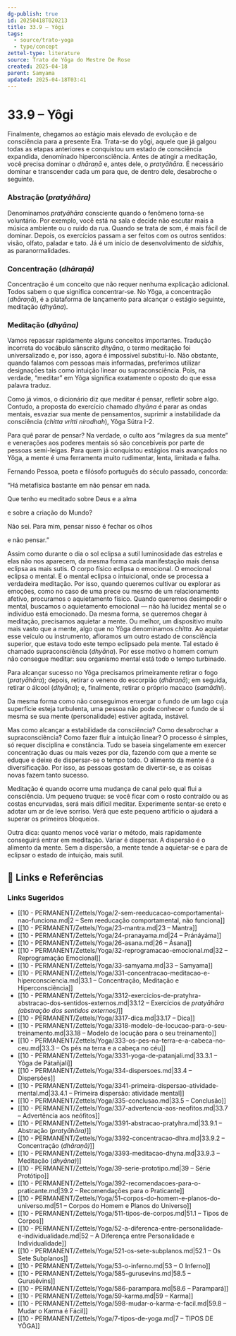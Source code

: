 ```yaml
---
dg-publish: true
id: 20250418T020213
title: 33.9 – Yôgi
tags:
  - source/trato-yoga
  - type/concept
zettel-type: literature
source: Trato de Yôga do Mestre De Rose
created: 2025-04-18
parent: Samyama
updated: 2025-04-18T03:41
---
```


# 33.9 – Yôgi

Finalmente, chegamos ao estágio mais elevado de evolução e de consciência para a presente Era. Trata-se do yôgi, aquele que já galgou todas as etapas anteriores e conquistou um estado de consciência expandida, denominado hiperconsciência. Antes de atingir a meditação, você precisa dominar o *dhāraṇā* e, antes dele, o *pratyāhāra*. É necessário dominar e transcender cada um para que, de dentro dele, desabroche o seguinte.

### Abstração (*pratyāhāra)*
Denominamos *pratyāhāra* consciente quando o fenômeno torna-se voluntário. Por exemplo, você está na sala e decide não escutar mais a música ambiente ou o ruído da rua. Quando se trata de som, é mais fácil de dominar. Depois, os exercícios passam a ser feitos com os outros sentidos: visão, olfato, paladar e tato. Já é um início de desenvolvimento de *siddhis*, as paranormalidades.
### Concentração (*dhāraṇā)*
Concentração é um conceito que não requer nenhuma explicação adicional. Todos sabem o que significa concentrar-se. No Yôga, a concentração (*dhāraṇā*), é a plataforma de lançamento para alcançar o estágio seguinte, meditação (*dhyāna*).
### Meditação (*dhyāna)*
Vamos repassar rapidamente alguns conceitos importantes. Tradução incorreta do vocábulo sânscrito *dhyāna*, o termo meditação foi universalizado e, por isso, agora é impossível substituí-lo. Não obstante, quando falamos com pessoas mais informadas, preferimos utilizar designações tais como intuição linear ou supraconsciência. Pois, na verdade, “meditar” em Yôga significa exatamente o oposto do que essa palavra traduz.

Como já vimos, o dicionário diz que meditar é pensar, refletir sobre algo. Contudo, a proposta do exercício chamado *dhyāna* é parar as ondas mentais, esvaziar sua mente de pensamentos, suprimir a instabilidade da consciência (*chitta vritti nirodhah*), Yôga Sútra I-2.

Para quê parar de pensar? Na verdade, o culto aos “milagres da sua mente” e venerações aos poderes mentais só são concebíveis por parte de pessoas semi-leigas. Para quem já conquistou estágios mais avançados no Yôga, a mente é uma ferramenta muito rudimentar, lenta, limitada e falha.

Fernando Pessoa, poeta e filósofo português do século passado, concorda:

“Há metafísica bastante em não pensar em nada. 

Que tenho eu meditado sobre Deus e a alma 

e sobre a criação do Mundo? 

Não sei. Para mim, pensar nisso é fechar os olhos 

e não pensar.”

Assim como durante o dia o sol eclipsa a sutil luminosidade das estrelas e elas não nos aparecem, da mesma forma cada manifestação mais densa eclipsa as mais sutis. O corpo físico eclipsa o emocional. O emocional eclipsa o mental. E o mental eclipsa o intuicional, onde se processa a verdadeira meditação. Por isso, quando queremos cultivar ou explorar as emoções, como no caso de uma prece ou mesmo de um relacionamento afetivo, procuramos o aquietamento físico. Quando queremos desimpedir o mental, buscamos o aquietamento emocional — não há lucidez mental se o indivíduo está emocionado. Da mesma forma, se queremos chegar à meditação, precisamos aquietar a mente. Ou melhor, um dispositivo muito mais vasto que a mente, algo que no Yôga denominamos *chitta*. Ao aquietar esse veículo ou instrumento, afloramos um outro estado de consciência superior, que estava todo este tempo eclipsado pela mente. Tal estado é chamado supraconsciência (*dhyāna*). Por esse motivo o homem comum não consegue meditar: seu organismo mental está todo o tempo turbinado.

Para alcançar sucesso no Yôga precisamos primeiramente retirar o fogo (*pratyāhāra*); depois, retirar o veneno do escorpião (*dhāraṇā*); em seguida, retirar o álcool (*dhyāna*); e, finalmente, retirar o próprio macaco (*samādhi*).

Da mesma forma como não conseguimos enxergar o fundo de um lago cuja superfície esteja turbulenta, uma pessoa não pode conhecer o fundo de si mesma se sua mente (personalidade) estiver agitada, instável.

Mas como alcançar a estabilidade da consciência? Como desabrochar a supraconsciência? Como fazer fluir a intuição linear? O processo é simples, só requer disciplina e constância. Tudo se baseia singelamente em exercer concentração duas ou mais vezes por dia, fazendo com que a mente se eduque e deixe de dispersar-se o tempo todo. O alimento da mente é a diversificação. Por isso, as pessoas gostam de divertir-se, e as coisas novas fazem tanto sucesso.

Meditação é quando ocorre uma mudança de canal pelo qual flui a consciência. Um pequeno truque: se você ficar com o rosto contraído ou as costas encurvadas, será mais difícil meditar. Experimente sentar-se ereto e adotar um ar de leve sorriso. Verá que este pequeno artifício o ajudará a superar os primeiros bloqueios.

Outra dica: quanto menos você variar o método, mais rapidamente conseguirá entrar em meditação. Variar é dispersar. A dispersão é o alimento da mente. Sem a dispersão, a mente tende a aquietar-se e para de eclipsar o estado de intuição, mais sutil.


## 🔗 Links e Referências











### Links Sugeridos

- [[10 - PERMANENT/Zettels/Yoga/2-sem-reeducacao-comportamental-nao-funciona.md|2 – Sem reeducação comportamental, não funciona]]
- [[10 - PERMANENT/Zettels/Yoga/23-mantra.md|23 – Mantra]]
- [[10 - PERMANENT/Zettels/Yoga/24-pranayama.md|24 – Pránáyáma]]
- [[10 - PERMANENT/Zettels/Yoga/26-asana.md|26 – Ásana]]
- [[10 - PERMANENT/Zettels/Yoga/32-reprogramacao-emocional.md|32 – Reprogramação Emocional]]
- [[10 - PERMANENT/Zettels/Yoga/33-samyama.md|33 – Samyama]]
- [[10 - PERMANENT/Zettels/Yoga/331-concentracao-meditacao-e-hiperconsciencia.md|33.1 – Concentração, Meditação e Hiperconsciência]]
- [[10 - PERMANENT/Zettels/Yoga/3312-exercicios-de-pratyhra-abstracao-dos-sentidos-externos.md|33.12 – Exercícios de *pratyāhāra (abstração dos sentidos externos)*]]
- [[10 - PERMANENT/Zettels/Yoga/3317-dica.md|33.17 – Dica]]
- [[10 - PERMANENT/Zettels/Yoga/3318-modelo-de-locucao-para-o-seu-treinamento.md|33.18 – Modelo de locução para o seu treinamento]]
- [[10 - PERMANENT/Zettels/Yoga/333-os-pes-na-terra-e-a-cabeca-no-ceu.md|33.3 – Os pés na terra e a cabeça no céu]]
- [[10 - PERMANENT/Zettels/Yoga/3331-yoga-de-patanjali.md|33.3.1 – Yôga de Pátañjali]]
- [[10 - PERMANENT/Zettels/Yoga/334-dispersoes.md|33.4 – Dispersões]]
- [[10 - PERMANENT/Zettels/Yoga/3341-primeira-dispersao-atividade-mental.md|33.4.1 – Primeira dispersão: atividade mental]]
- [[10 - PERMANENT/Zettels/Yoga/335-conclusao.md|33.5 – Conclusão]]
- [[10 - PERMANENT/Zettels/Yoga/337-advertencia-aos-neofitos.md|33.7 – Advertência aos neófitos]]
- [[10 - PERMANENT/Zettels/Yoga/3391-abstracao-pratyhra.md|33.9.1 – Abstração (*pratyāhāra)*]]
- [[10 - PERMANENT/Zettels/Yoga/3392-concentracao-dhra.md|33.9.2 – Concentração (*dhāraṇā)*]]
- [[10 - PERMANENT/Zettels/Yoga/3393-meditacao-dhyna.md|33.9.3 – Meditação (*dhyāna)*]]
- [[10 - PERMANENT/Zettels/Yoga/39-serie-prototipo.md|39 – Série Protótipo]]
- [[10 - PERMANENT/Zettels/Yoga/392-recomendacoes-para-o-praticante.md|39.2 – Recomendações para o Praticante]]
- [[10 - PERMANENT/Zettels/Yoga/51-corpos-do-homem-e-planos-do-universo.md|51 – Corpos do Homem e Planos do Universo]]
- [[10 - PERMANENT/Zettels/Yoga/511-tipos-de-corpos.md|51.1 – Tipos de Corpos]]
- [[10 - PERMANENT/Zettels/Yoga/52-a-diferenca-entre-personalidade-e-individualidade.md|52 – A Diferença entre Personalidade e Individualidade]]
- [[10 - PERMANENT/Zettels/Yoga/521-os-sete-subplanos.md|52.1 – Os Sete Subplanos]]
- [[10 - PERMANENT/Zettels/Yoga/53-o-inferno.md|53 – O Inferno]]
- [[10 - PERMANENT/Zettels/Yoga/585-gurusevins.md|58.5 – Gurusêvins]]
- [[10 - PERMANENT/Zettels/Yoga/586-parampara.md|58.6 – Parampará]]
- [[10 - PERMANENT/Zettels/Yoga/59-karma.md|59 – Karma]]
- [[10 - PERMANENT/Zettels/Yoga/598-mudar-o-karma-e-facil.md|59.8 – Mudar o Karma é Fácil]]
- [[10 - PERMANENT/Zettels/Yoga/7-tipos-de-yoga.md|7 – TIPOS DE YÔGA]]